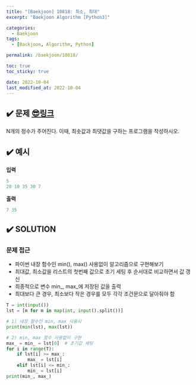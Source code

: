 ```yaml
---
title: "[Baekjoon] 10818: 최소, 최대"
excerpt: "Baekjoon Algorithm [Python3]"

categories:
  - Baekjoon
tags:
  - [Backjoon, Algorithm, Python]

permalink: /baekjoon/10818/

toc: true
toc_sticky: true

date: 2022-10-04
last_modified_at: 2022-10-04
---
```


## ✔️ 문제     [😎링크](https://www.acmicpc.net/problem/10818)
N개의 정수가 주어진다. 이때, 최솟값과 최댓값을 구하는 프로그램을 작성하시오.

## ✔️ 예시
**입력**
```python
5
20 10 35 30 7
```
**출력**
```python
7 35
```


## ✔️ SOLUTION
### 문제 접근

- 파이썬 내장 함수인 min(), max() 사용없이 알고리즘으로 구현해보기
- 최대값, 최소값을 리스트의 첫번째 값으로 초기 세팅 후 순서대로 비교하면서 값 갱신
- 최종적으로 변수 min_, max_에 저장된 값을 출력
- 최대보다 큰 경우, 최소보다 작은 경우를 모두 각각 조건문으로 달아줘야 함

```python
T = int(input())
lst = [m for m in map(int, input().split())]

# 1) 내장 함수인 min, max 사용시
print(min(lst), max(lst))

# 2) min, max 함수 사용없이 구현
max_ = min_ = lst[0]  # 초기값 세팅
for i in range(T):
    if lst[i] >= max_:
        max_ = lst[i]
    elif lst[i] <= min_:
        min_ = lst[i]
print(min_, max_)
```


